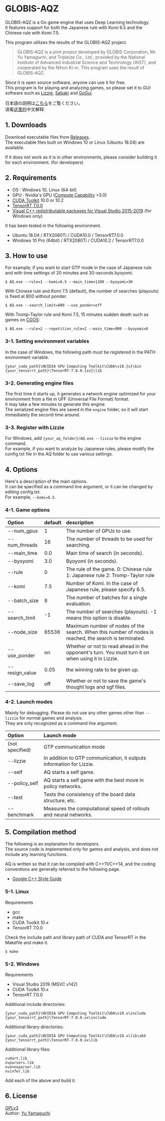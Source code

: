 # GLOBIS-AQZ

GLOBIS-AQZ is a Go game engine that uses Deep Learning technology.  
It features support for both the Japanese rule with Komi 6.5 and the Chinese rule with Komi 7.5.  

This program utilizes the results of the GLOBIS-AQZ project.  

> GLOBIS-AQZ is a joint project developed by GLOBIS Corporation, Mr. Yu Yamaguchi, and Tripleize Co., Ltd., provided by the National Institute of Advanced Industrial Science and Technology (AIST), and cooperated by the Nihon Ki-in. This program uses the result of GLOBIS-AQZ.

Since it is open source software, anyone can use it for free.  
This program is for playing and analyzing games, so please set it to GUI software such as [Lizzie](https://github.com/featurecat/lizzie), [Sabaki](https://github.com/SabakiHQ/Sabaki) and [GoGui](https://sourceforge.net/projects/gogui/).  

日本語の説明は[こちら](https://github.com/ymgaq/AQ/blob/master/README_JP.md)をご覧ください。  
请看[这里的](https://github.com/ymgaq/AQ/blob/master/README_CN.md)中文解释.  

## 1. Downloads
Download executable files from [Releases](https://github.com/ymgaq/AQ/releases).  
The executable files built on Windows 10 or Linux (Ubuntu 18.04) are available.  

If it does not work as it is in other environments, please consider building it for each environment. (for developers)  

## 2. Requirements
+ OS  : Windows 10, Linux (64-bit)
+ GPU : Nvidia's GPU ([Compute Capability](https://developer.nvidia.com/cuda-gpus) >3.0)
+ [CUDA Toolkit](https://developer.nvidia.com/cuda-toolkit) 10.0 or 10.2
+ [TensorRT 7.0.0](https://docs.nvidia.com/deeplearning/sdk/tensorrt-archived/tensorrt-700/tensorrt-install-guide/index.html)
+ [Visual C++ redistributable packages for Visual Studio 2015-2019](https://support.microsoft.com/en-us/help/2977003/the-latest-supported-visual-c-downloads) (for Windows only)

It has been tested in the following environment.  
+ Ubuntu 18.04 / RTX2080Ti / CUDA10.0 / TensorRT7.0.0
+ Windows 10 Pro (64bit) / RTX2080Ti / CUDA10.2 / TensorRT7.0.0

## 3. How to use
For example, if you want to start GTP mode in the case of Japanese rule and with time settings of 20 minutes and 30-seconds byoyomi:  
```
$ AQ.exe --rule=1 --komi=6.5 --main_time=1200 --byoyomi=30
```
With Chinese rule and Komi 7.5 (default), the number of searches (playouts) is fixed at 800 without ponder:  
```
$ AQ.exe --search_limit=800 --use_ponder=off
```
With Tromp-Taylor rule and Komi 7.5, 15 minutes sudden death such as games on [CGOS](http://www.yss-aya.com/cgos/):  
```
$ AQ.exe --rule=2 --repetition_rule=2 --main_time=900 --byoyomi=0
```

### 3-1. Setting environment variables
In the case of Windows, the following path must be registered in the PATH environment variable.  
```
{your_cuda_path}\NVIDIA GPU Computing Toolkit\CUDA\v10.{x}\bin
{your_tensorrt_path}\TensorRT-7.0.0.{xx}\lib
```

### 3-2. Generating engine files
The first time it starts up, it generates a network engine optimized for your environment from a file in UFF (Universal File Format) format.  
It may take a few minutes to generate this engine.  
The serialized engine files are saved in the `engine` folder, so it will start immediately the second time around.  

### 3-3. Register with Lizzie
For Windows, add `{your_aq_folder}/AQ.exe --lizzie` to the engine command.  
For example, if you want to analyze by Japanese rules, please modify the config.txt file in the AQ folder to use various settings.  

## 4. Options
Here's a description of the main options.  
It can be specified as a command line argument, or it can be changed by editing config.txt.  
For example, `--komi=6.5`.  

### 4-1. Game options
| Option | default | description |
| :--- | :--- | :--- |
| --num_gpus | 1 | The number of GPUs to use. |
| --num_threads | 16 | The number of threads to be used for searching. |
| --main_time | 0.0 | Main time of search (in seconds). |
| --byoyomi | 3.0 | Byoyomi (in seconds). |
| --rule | 0 | The rule of the game. 0: Chinese rule 1: Japanese rule 2: Tromp-Taylor rule |
| --komi | 7.5 | Number of Komi. In the case of Japanese rule, please specify 6.5. |
| --batch_size | 8 | The number of batches for a single evaluation. |
| --search_limit | -1 | The number of searches (playouts). -1 means this option is disable. |
| --node_size | 65536 | Maximum number of nodes of the search. When this number of nodes is reached, the search is terminated. |
| --use_ponder | on | Whether or not to read ahead in the opponent's turn. You must turn it on when using it in Lizzie. |
| --resign_value | 0.05 | the winning rate to be given up. |
| --save_log | off | Whether or not to save the game's thought logs and sgf files. |

### 4-2. Launch modes
Mainly for debugging. Please do not use any other games other than `--lizzie` for normal games and analysis.  
They are only recognized as a command line argument.  

| Option | Launch mode |
| :--- | :--- |
| (not specified) | GTP communication mode |
| --lizzie | In addition to GTP communication, it outputs information for Lizzie. |
| --self | AQ starts a self game. |
| --policy_self | AQ starts a self game with the best move in policy networks. |
| --test | Tests the consistency of the board data structure, etc. |
| --benchmark | Measures the computational speed of rollouts and neural networks. |

## 5. Compilation method
The following is an explanation for developers.  
The source code is implemented only for games and analysis, and does not include any learning functions.  

AQ is written so that it can be compiled with C++11/C++14, and the coding conventions are generally referred to the following page.  
+ [Google C++ Style Guide](https://google.github.io/styleguide/cppguide.html)

### 5-1. Linux
Requirements
+ gcc
+ make
+ CUDA Toolkit 10.x
+ TensorRT 7.0.0

Check the include path and library path of CUDA and TensorRT in the Makefile and make it.  

```
$ make
```

### 5-2. Windows
Requirements
+ Visual Studio 2019 (MSVC v142)
+ CUDA Toolkit 10.x
+ TensorRT 7.0.0

Additional include directories:
```
{your_cuda_path}\NVIDIA GPU Computing Toolkit\CUDA\v10.x\include
{your_tensorrt_path}\TensorRT-7.0.0.xx\include
```

Additional library directories:
```
{your_cuda_path}\NVIDIA GPU Computing Toolkit\CUDA\v10.x\lib\x64
{your_tensorrt_path}\TensorRT-7.0.0.xx\lib
```

Additional library files:
```
cudart.lib
nvparsers.lib
nvonnxparser.lib
nvinfer.lib
```

Add each of the above and build it.  

## 6. License
[GPLv3](https://github.com/ymgaq/AQ/blob/master/LICENSE.txt)  
Author: [Yu Yamaguchi](https://twitter.com/ymg_aq)  
